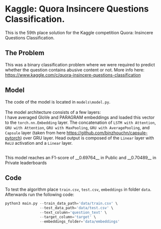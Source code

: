 # Kaggle: Quora Insincere Questions Classification.

This is the 59th place solution for the Kaggle competition Quora: Insincere Questions Classification.

## The Problem
This was a binary classification problem where we were required to predict whether the question contains abusive content or not. More info here: https://www.kaggle.com/c/quora-insincere-questions-classification

## Model 
The code of the model is located in `models\model.py`. </br>
</br>
The model architecture consists of a few layers: </br>
I have averaged GloVe and PARAGRAM embeddings and loaded this vector to the `torch.nn.Embedding` layer. The concatenation of `LSTM with Attention`, `GRU with Attention`, `GRU with MaxPooling`, `GRU with AveragePooling`, and `Capsule` layer (taken from here https://github.com/binzhouchn/capsule-pytorch) over GRU layer. Head output is composed of the `Linear` layer with `ReLU` activation and a `Linear` layer. 

</br>
This model reaches an F1-score of __0.69764__ in Public and __0.70489__ in Private leaderboards

## Code
To test the algorithm place `train.csv`, `test.csv`, `embeddings` in folder `data`. Afterwards run the following code:

```python
python3 main.py --train_data_path='data/train.csv' \
                --test_data_path='data/test.csv' \
                --text_column='question_text' \
                --target_column='target' \
                --embeddings_folder='data/embeddings'
```
